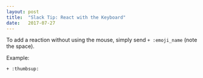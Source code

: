 ```yaml
---
layout: post
title:  "Slack Tip: React with the Keyboard"
date:   2017-07-27
---
```


To add a reaction without using the mouse, simply send `+ :emoji_name` (note the space).

Example:

```
+ :thumbsup:
```
